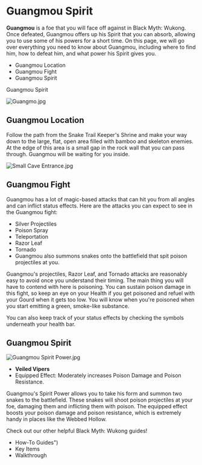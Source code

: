 # Guangmou Spirit

**Guangmou** is a foe that you will face off against in Black Myth: Wukong. Once defeated, Guangmou offers up his Spirit that you can absorb, allowing you to use some of his powers for a short time. On this page, we will go over everything you need to know about Guangmou, including where to find him, how to defeat him, and what power his Spirit gives you. 

  * Guangmou Location
  * Guangmou Fight
  * Guangmou Spirit

Guangmou Spirit

![Guangmo.jpg](https://oyster.ignimgs.com/mediawiki/apis.ign.com/black-myth-wukong/c/c8/Guangmo.jpg)

## Guangmou Location

Follow the path from the Snake Trail Keeper's Shrine and make your way down to the large, flat, open area filled with bamboo and skeleton enemies. At the edge of this area is a small gap in the rock wall that you can pass through. Guangmou will be waiting for you inside. 

![Small Cave Entrance.jpg](https://oyster.ignimgs.com/mediawiki/apis.ign.com/black-myth-wukong/c/ce/Small_Cave_Entrance.jpg)

## Guangmou Fight

Guangmou has a lot of magic-based attacks that can hit you from all angles and can inflict status effects. Here are the attacks you can expect to see in the Guangmou fight: 

  * Silver Projectiles 
  * Poison Spray 
  * Teleportation
  * Razor Leaf
  * Tornado
  * Guangmou also summons snakes onto the battlefield that spit poison projectiles at you. 

Guangmou's projectiles, Razor Leaf, and Tornado attacks are reasonably easy to avoid once you understand their timing. The main thing you will have to contend with here is poisoning. You can sustain poison damage in this fight, so keep an eye on your Health if you get poisoned and refuel with your Gourd when it gets too low. You will know when you're poisoned when you start emitting a green, smoke-like substance. 

You can also keep track of your status effects by checking the symbols underneath your health bar.

## Guangmou Spirit

![Guangmou Spirit Power.jpg](https://oyster.ignimgs.com/mediawiki/apis.ign.com/black-myth-wukong/8/8f/Guangmou_Spirit_Power.jpg)

  * **Veiled Vipers**
  * Equipped Effect: Moderately increases Poison Damage and Poison Resistance.

Guangmou's Spirit Power allows you to take his form and summon two snakes to the battlefield. These snakes will shoot poison projectiles at your foe, damaging them and inflicting them with poison. The equipped effect boosts your poison damage and poison resistance, which is extremely handy in places like the Webbed Hollow. 

Check out our other helpful Black Myth: Wukong guides! 

  * How-To Guides")
  * Key Items
  * Walkthrough